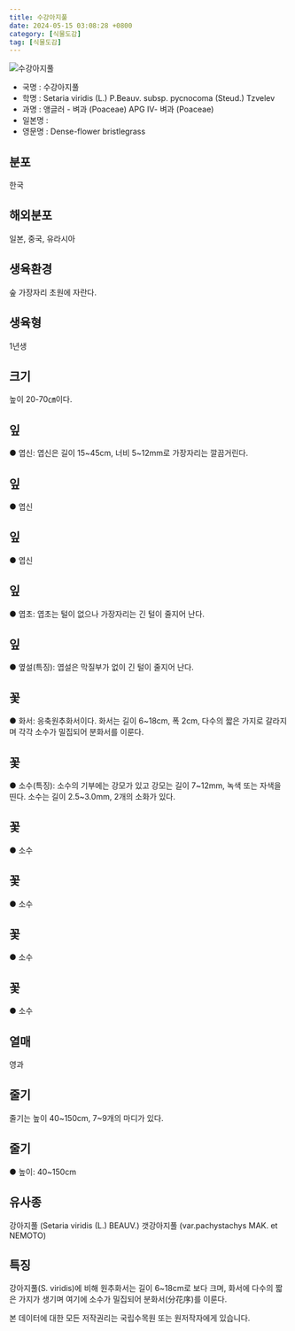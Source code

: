```yaml
---
title: 수강아지풀
date: 2024-05-15 03:08:28 +0800
category: [식물도감]
tag: [식물도감]
---
```




![수강아지풀](/fileUpload/plants/basic/Gramineae/Setaria/22407/22407_1_th2.jpg)
- 국명 : 수강아지풀
- 학명 : Setaria viridis (L.) P.Beauv. subsp. pycnocoma (Steud.) Tzvelev
- 과명 : 앵글러 - 벼과 (Poaceae) APG Ⅳ- 벼과 (Poaceae)
- 일본명 : 
- 영문명 : Dense-flower bristlegrass


## 분포
한국
## 해외분포
일본, 중국, 유라시아
## 생육환경
숲 가장자리 초원에 자란다.
## 생육형
1년생
## 크기
높이 20-70㎝이다.
## 잎
● 엽신: 엽신은 길이 15~45cm, 너비 5~12mm로 가장자리는 깔끔거린다.
## 잎
● 엽신
## 잎
● 엽신
## 잎
● 엽초: 엽초는 털이 없으나 가장자리는 긴 털이 줄지어 난다.
## 잎
● 옆설(특징): 엽설은 막질부가 없이 긴 털이 줄지어 난다.
## 꽃
● 화서: 응축원추화서이다. 화서는 길이 6~18cm, 폭 2cm, 다수의 짧은 가지로 갈라지며 각각 소수가 밀집되어 분화서를 이룬다.
## 꽃
● 소수(특징): 소수의 기부에는 강모가 있고 강모는 길이 7~12mm, 녹색 또는 자색을 띤다. 소수는 길이 2.5~3.0mm, 2개의 소화가 있다.
## 꽃
● 소수
## 꽃
● 소수
## 꽃
● 소수
## 꽃
● 소수
## 열매
영과
## 줄기
줄기는 높이 40~150cm, 7~9개의 마디가 있다.
## 줄기
● 높이: 40~150cm
## 유사종
강아지풀 (Setaria viridis (L.) BEAUV.)갯강아지풀 (var.pachystachys MAK. et NEMOTO)
## 특징
강아지풀(S. viridis)에 비해 원추화서는 길이 6~18cm로 보다 크며, 화서에 다수의 짧은 가지가 생기며 여기에 소수가 밀집되어 분화서(分花序)를 이룬다.






본 데이터에 대한 모든 저작권리는 국립수목원 또는 원저작자에게 있습니다.
